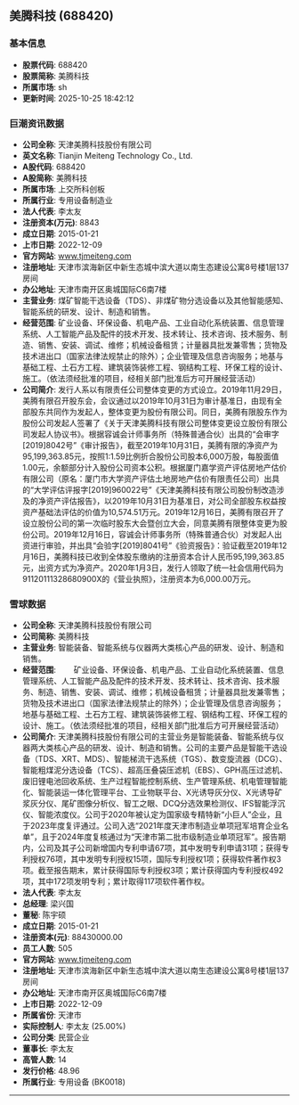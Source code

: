 ## 美腾科技 (688420)

### 基本信息

- **股票代码**: 688420
- **股票简称**: 美腾科技
- **所属市场**: sh
- **更新时间**: 2025-10-25 18:42:12

### 巨潮资讯数据

- **公司全称**: 天津美腾科技股份有限公司
- **英文名称**: Tianjin Meiteng Technology Co., Ltd.
- **A股代码**: 688420
- **A股简称**: 美腾科技
- **所属市场**: 上交所科创板
- **所属行业**: 专用设备制造业
- **法人代表**: 李太友
- **注册资本(万元)**: 8843
- **成立日期**: 2015-01-21
- **上市日期**: 2022-12-09
- **官方网站**: www.tjmeiteng.com
- **注册地址**: 天津市滨海新区中新生态城中滨大道以南生态建设公寓8号楼1层137房间
- **办公地址**: 天津市南开区奥城国际C6南7楼
- **主营业务**: 煤矿智能干选设备（TDS）、非煤矿物分选设备以及其他智能感知、智能系统的研发、设计、制造和销售。
- **经营范围**: 矿业设备、环保设备、机电产品、工业自动化系统装置、信息管理系统、人工智能产品及配件的技术开发、技术转让、技术咨询、技术服务、制造、销售、安装、调试、维修；机械设备租赁；计量器具批发兼零售；货物及技术进出口（国家法律法规禁止的除外）；企业管理及信息咨询服务；地基与基础工程、土石方工程、建筑装饰装修工程、钢结构工程、环保工程的设计、施工。（依法须经批准的项目，经相关部门批准后方可开展经营活动）
- **公司简介**: 发行人系以有限责任公司整体变更的方式设立。2019年11月29日，美腾有限召开股东会，会议通过以2019年10月31日为审计基准日，由现有全部股东共同作为发起人，整体变更为股份有限公司。同日，美腾有限股东作为股份公司发起人签署了《关于天津美腾科技有限公司整体变更设立股份有限公司发起人协议书》。根据容诚会计师事务所（特殊普通合伙）出具的“会审字[2019]8042号”《审计报告》，截至2019年10月31日，美腾有限的净资产为95,199,363.85元，按照1:1.59比例折合股份公司股本6,000万股，每股面值1.00元，余额部分计入股份公司资本公积。根据厦门嘉学资产评估房地产估价有限公司（原名：厦门市大学资产评估土地房地产估价有限责任公司）出具的“大学评估评报字[2019]960022号”《天津美腾科技有限公司股份制改造涉及的净资产评估报告》，以2019年10月31日为基准日，对公司全部股东权益按资产基础法评估的价值为10,574.51万元。2019年12月16日，美腾有限召开了设立股份公司的第一次临时股东大会暨创立大会，同意美腾有限整体变更为股份公司。2019年12月16日，容诚会计师事务所（特殊普通合伙）对发起人出资进行审验，并出具“会验字[2019]8041号”《验资报告》：验证截至2019年12月16日，美腾科技已收到全体股东缴纳的注册资本合计人民币95,199,363.85元，出资方式为净资产。2020年1月3日，发行人领取了统一社会信用代码为91120111328680900X的《营业执照》，注册资本为6,000.00万元。

### 雪球数据

- **公司全称**: 天津美腾科技股份有限公司
- **公司简称**: 美腾科技
- **主营业务**: 智能装备、智能系统与仪器两大类核心产品的研发、设计、制造和销售。
- **经营范围**: 　　矿业设备、环保设备、机电产品、工业自动化系统装置、信息管理系统、人工智能产品及配件的技术开发、技术转让、技术咨询、技术服务、制造、销售、安装、调试、维修；机械设备租赁；计量器具批发兼零售；货物及技术进出口（国家法律法规禁止的除外）；企业管理及信息咨询服务；地基与基础工程、土石方工程、建筑装饰装修工程、钢结构工程、环保工程的设计、施工。（依法须经批准的项目，经相关部门批准后方可开展经营活动）
- **公司简介**: 天津美腾科技股份有限公司的主营业务是智能装备、智能系统与仪器两大类核心产品的研发、设计、制造和销售。公司的主要产品是智能干选设备（TDS、XRT、MDS）、智能梯流干选系统（TGS）、数变旋流器（DCG）、智能粗煤泥分选设备（TCS）、超高压叠袋压滤机（EBS）、GPH高压过滤机、废旧锂电池回收系统、生产过程智能控制系统、生产管理系统、机电管理智能化、智能装运一体化管理平台、工业物联平台、X光诱导灰分仪、X光诱导矿浆灰分仪、尾矿图像分析仪、智工之眼、DCQ分选效果检测仪、IFS智能浮沉仪、智能浓度仪。公司于2020年被认定为国家级专精特新“小巨人”企业，且于2023年度复评通过。公司入选“2021年度天津市制造业单项冠军培育企业名单”，且于2024年度复核通过为“天津市第二批市级制造业单项冠军”。报告期内，公司及其子公司新增国内专利申请67项，其中发明专利申请31项；获得专利授权76项，其中发明专利授权15项，国际专利授权1项；获得软件著作权3项。截至报告期末，累计获得国际专利授权3项；累计获得国内专利授权492项，其中172项发明专利；累计取得117项软件著作权。
- **法人代表**: 李太友
- **总经理**: 梁兴国
- **董秘**: 陈宇硕
- **成立日期**: 2015-01-21
- **注册资本(元)**: 88430000.00
- **员工人数**: 505
- **官方网站**: www.tjmeiteng.com
- **注册地址**: 天津市滨海新区中新生态城中滨大道以南生态建设公寓8号楼1层137房间
- **办公地址**: 天津市南开区奥城国际C6南7楼
- **上市日期**: 2022-12-09
- **所属省份**: 天津市
- **实际控制人**: 李太友 (25.00%)
- **公司分类**: 民营企业
- **董事长**: 李太友
- **高管人数**: 14
- **发行价格**: 48.96
- **所属行业**: 专用设备 (BK0018)

---